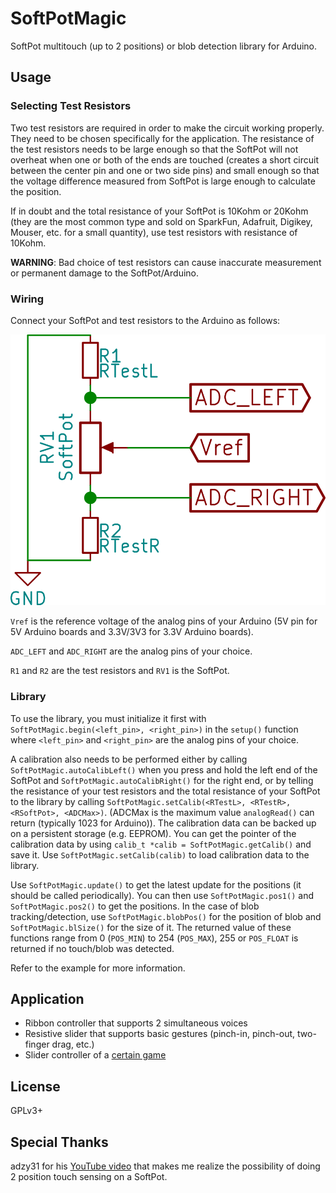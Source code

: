 # SoftPotMagic

SoftPot multitouch (up to 2 positions) or blob detection library for Arduino.

## Usage

### Selecting Test Resistors

Two test resistors are required in order to make the circuit working properly.
They need to be chosen specifically for the application.
The resistance of the test resistors needs to be large enough
so that the SoftPot will not overheat when one or both of the ends are touched
(creates a short circuit between the center pin and one or two side pins) and
small enough so that the voltage difference measured from SoftPot is large
enough to calculate the position.

If in doubt and the total resistance of your SoftPot is 10Kohm or 20Kohm (they
are the most common type and sold on SparkFun, Adafruit, Digikey, Mouser, etc.
for a small quantity), use test resistors with resistance of 10Kohm.

**WARNING**: Bad choice of test resistors can cause inaccurate measurement or
permanent damage to the SoftPot/Arduino.

### Wiring

Connect your SoftPot and test resistors to the Arduino as follows:

![wiring](./wiring.png)

`Vref` is the reference voltage of the analog pins of your Arduino (5V pin for
5V Arduino boards and 3.3V/3V3 for 3.3V Arduino boards).

`ADC_LEFT` and `ADC_RIGHT` are the analog pins of your choice.

`R1` and `R2` are the test resistors and `RV1` is the SoftPot.

### Library

To use the library, you must initialize it first with
`SoftPotMagic.begin(<left_pin>, <right_pin>)` in the `setup()` function where
`<left_pin>` and `<right_pin>` are the analog pins of your choice.

A calibration also needs to be performed either by calling
`SoftPotMagic.autoCalibLeft()` when you
press and hold the left end of the SoftPot and `SoftPotMagic.autoCalibRight()`
for the right end, or by telling the resistance of your test resistors and the
total resistance of your SoftPot to the library by calling
`SoftPotMagic.setCalib(<RTestL>, <RTestR>, <RSoftPot>, <ADCMax>)`. (ADCMax is
the maximum value `analogRead()` can return (typically 1023 for Arduino)).
The calibration data can be backed up on a persistent storage (e.g. EEPROM).
You can get the pointer of the calibration data by using
`calib_t *calib = SoftPotMagic.getCalib()` and save it. Use
`SoftPotMagic.setCalib(calib)` to load calibration data to the library.

Use `SoftPotMagic.update()` to get the latest update for the positions (it
should be called periodically). You can then use `SoftPotMagic.pos1()` and
`SoftPotMagic.pos2()` to get the positions. In the case of blob
tracking/detection, use `SoftPotMagic.blobPos()` for the position of blob and
`SoftPotMagic.blSize()` for the size of it.
The returned value of these functions range from 0 (`POS_MIN`) to 254
(`POS_MAX`), 255 or `POS_FLOAT` is returned if no touch/blob was detected.

Refer to the example for more information.

## Application

- Ribbon controller that supports 2 simultaneous voices
- Resistive slider that supports basic gestures (pinch-in, pinch-out, two-finger
  drag, etc.)
- Slider controller of a [certain game][1]

## License

GPLv3+

## Special Thanks

adzy31 for his [YouTube video][2] that makes me realize the possibility of doing
2 position touch sensing on a SoftPot.

[1]: https://en.wikipedia.org/wiki/Hatsune_Miku:_Project_DIVA_Arcade
[2]: https://www.youtube.com/watch?v=thcqCgX51BY
